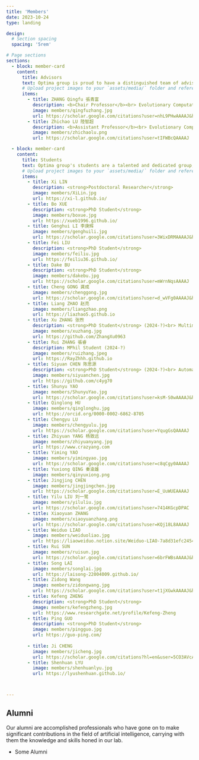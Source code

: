 ```yaml
---
title: 'Members'
date: 2023-10-24
type: landing

design:
  # Section spacing
  spacing: '5rem'

# Page sections
sections:
  - block: member-card
    content:
      title: Advisors
      text: Optima group is proud to have a distinguished team of advisors who bring a wealth of experience and expertise in artificial intelligence, guiding us at the forefront of technological innovation.
      # Upload project images to your `assets/media/` folder and reference the filename in the `image` option
      items:
        - title: ZHANG Qingfu 張青富
          description: <b>Chair Professor</b><br> Evolutionary Computation / Multiobjective Optimization / Computational Intelligence / Modern Heuristics / Machine Learning.
          image: members/qingfuzhang.jpg
          url: https://scholar.google.com/citations?user=nhL9PHwAAAAJ&hl=zh-CN&oi=ao
        - title: Zhichao LU 陸智超
          description: <b>Assistant Professor</b><br> Evolutionary Computation / Multi-objective Optimization / Deep Learning / AutoML
          image: members/zhichaolu.png
          url: https://scholar.google.com/citations?user=tIFWBcQAAAAJ

  - block: member-card
    content:
      title: Students
      text: Optima group's students are a talented and dedicated group, contributing innovative ideas and driving forward the boundaries of artificial intelligence research.
      # Upload project images to your `assets/media/` folder and reference the filename in the `image` option
      items:
        - title: Xi LIN
          description: <strong>Postdoctoral Researcher</strong>
          image: members/XiLin.jpg
          url: https://xi-l.github.io/
        - title: Bo XUE
          description: <strong>PhD Student</strong>
          image: members/boxue.jpg
          url: https://xueb1996.github.io/
        - title: Genghui LI 李庚辉
          image: members/genghuili.jpg
          url: https://scholar.google.com/citations?user=3WixDRMAAAAJ&hl=en&oi=ao
        - title: Fei LIU
          description: <strong>PhD Student</strong>
          image: members/feiliu.jpg
          url: https://feiliu36.github.io/
        - title: Dake BU
          description: <strong>PhD Student</strong>
          image: members/dakebu.jpg
          url: https://scholar.google.com/citations?user=mWrnNqsAAAAJ
        - title: Cheng GONG 龚成
          image: members/chenggong.jpg
          url: https://scholar.google.com/citations?user=d_wVFg0AAAAJ&hl=zh-CN&oi=ao
        - title: Liang ZHAO 赵亮
          image: members/liangzhao.png
          url: https://liazhao5.github.io
        - title: Xu ZHANG 张煦
          description: <strong>PhD Student</strong> (2024-?)<br> Multimodal Learning
          image: members/xuzhang.jpg
          url: https://github.com/ZhangXu0963
        - title: Rui ZHANG 張睿
          description: MPhil Student (2024-?)
          image: members/ruizhang.jpeg
          url: https://RayZhhh.github.io
        - title: Siyuan CHEN 陈思源
          description: <strong>PhD Student</strong> (2024-?)<br> Automatic Programming / Synergistic Optimization of Hardware and Software
          image: members/siyuanchen.jpg
          url: https://github.com/c4yg70
        - title: Shunyu YAO
          image: members/ShunyuYao.jpg
          url: https://scholar.google.com/citations?user=ksM-S0wAAAAJ&hl=en&oi=ao
        - title: Qinglong HU
          image: members/qinglonghu.jpg
          url: https://orcid.org/0000-0002-6862-8705
        - title: Chengyu LU
          image: members/chengyulu.jpg
          url: https://scholar.google.com/citations?user=YqugGsQAAAAJ
        - title: Zhiyuan YANG 杨致远
          image: members/zhiyuanyang.jpg
          url: https://www.crazyang.com
        - title: Yiming YAO
          image: members/yimingyao.jpg
          url: https://scholar.google.com/citations?user=c8qCgy0AAAAJ
        - title: Yuxiong QING 秦渝雄
          image: members/qinyuxiong.png
        - title: Jingjing CHEN
          image: members/jingjingchen.jpg
          url: https://scholar.google.com/citations?user=E_UuWUEAAAAJ
        - title: Yilu LIU 刘一鹭
          image: members/yiluliu.jpg
          url: https://scholar.google.com/citations?user=7414KGcpDPAC
        - title: Xiaoyuan ZHANG
          image: members/xiaoyuanzhang.png
          url: https://scholar.google.com/citations?user=KQj18L8AAAAJ
        - title: Weiduo LIAO
          image: members/weiduoliao.jpg
          url: https://liaoweiduo.notion.site/Weiduo-LIAO-7a8d31efc24540a080a5b02de053904e?pvs=4
        - title: Rui SUN
          image: members/ruisun.jpg
          url: https://scholar.google.com/citations?user=6brFWBsAAAAJ&hl=zh-CN&oi=ao
        - title: Song LAI
          image: members/songlai.jpg
          url: https://laisong-22004009.github.io/
        - title: Zidong Wang
          image: members/zidongwang.jpg
          url: https://scholar.google.com/citations?user=t1jXGwkAAAAJ&hl=en&oi=sra
        - title: Kefeng ZHENG
          description: <strong>PhD Student</strong>
          image: members/kefengzheng.jpg
          url: https://www.researchgate.net/profile/Kefeng-Zheng
        - title: Ping GUO
          description: <strong>PhD Student</strong>
          image: members/pingguo.jpg
          url: https://guo-ping.com/
        
        - title: Ji CHENG
          image: members/jicheng.jpg
          url: https://scholar.google.com/citations?hl=en&user=5CO3AVcAAAAJ
        - title: Shenhuan LYU
          image: members/shenhuanlyu.jpg
          url: https://lyushenhuan.github.io/



---
```

## Alumni
Our alumni are accomplished professionals who have gone on to make significant contributions in the field of artificial intelligence, carrying with them the knowledge and skills honed in our lab.

- Some Alumni
